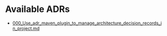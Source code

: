 # Available ADRs

   * [000_Use_adr_maven_plugin_to_manage_architecture_decision_records_in_project.md](000_Use_adr_maven_plugin_to_manage_architecture_decision_records_in_project.md) 
